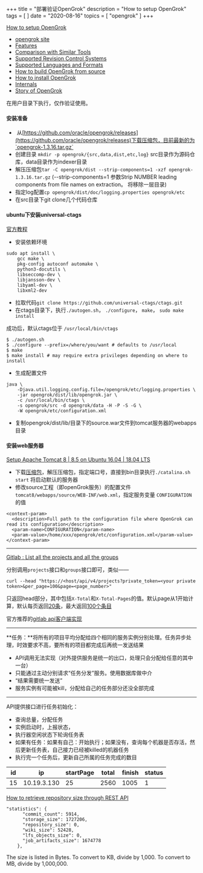 +++
title = "部署验证OpenGrok"
description = "How to setup OpenGrok"
tags = [
]
date = "2020-08-16"
topics = [
    "opengrok"
]
+++

[How to setup OpenGrok](https://github.com/oracle/opengrok/wiki/How-to-setup-OpenGrok)

*   [opengrok site](https://oracle.github.io/opengrok/)
*   [Features](https://github.com/oracle/opengrok/wiki/Features)
*   [Comparison with Similar Tools](https://github.com/oracle/opengrok/wiki/Comparison-with-Similar-Tools)
*   [Supported Revision Control Systems](https://github.com/oracle/opengrok/wiki/Supported-Revision-Control-Systems)
*   [Supported Languages and Formats](https://github.com/oracle/opengrok/wiki/Supported-Languages-and-Formats)
*   [How to build OpenGrok from source](https://github.com/oracle/opengrok/wiki/How-to-build-OpenGrok-from-source)
*   [How to install OpenGrok](https://github.com/oracle/opengrok/wiki/How-to-install-OpenGrok)
*   [Internals](https://github.com/oracle/opengrok/wiki/Internals)
*   [Story of OpenGrok](https://github.com/oracle/opengrok/wiki/Story-of-OpenGrok)


在用户目录下执行，仅作验证使用。

#### 安装准备
-  从[https://github.com/oracle/opengrok/releases](https://github.com/oracle/opengrok/releases)下载压缩包，目前最新的为`opengrok-1.3.16.tar.gz`
- 创建目录 `mkdir -p opengrok/{src,data,dist,etc,log}` src目录作为源码仓库，data目录作为indexer目录
- 解压压缩包`tar -C opengrok/dist --strip-components=1 -xzf opengrok-1.3.16.tar.gz` (--strip-components=1 参数Strip NUMBER leading components from file names on extraction。 将移除一层目录)
- 指定log配置`cp opengrok/dist/doc/logging.properties opengrok/etc`
- 在src目录下git clone几个代码仓库

####  ubuntu下安装universal-ctags 

[官方教程](https://github.com/universal-ctags/ctags/blob/master/docs/autotools.rst)

- 安装依赖环境 
```
sudo apt install \
    gcc make \
    pkg-config autoconf automake \
    python3-docutils \
    libseccomp-dev \
    libjansson-dev \
    libyaml-dev \
    libxml2-dev
```

- 拉取代码`git clone https://github.com/universal-ctags/ctags.git` 
- 在ctags目录下，执行`./autogen.sh`， `./configure`， `make`， `sudo make install`

成功后，默认ctags位于 `/usr/local/bin/ctags` 


```
$ ./autogen.sh
$ ./configure --prefix=/where/you/want # defaults to /usr/local
$ make
$ make install # may require extra privileges depending on where to install
```

- 生成配置文件

```
java \
    -Djava.util.logging.config.file=/opengrok/etc/logging.properties \
    -jar opengrok/dist/lib/opengrok.jar \
    -c /usr/local/bin/ctags \
    -s opengrok/src -d opengrok/data -H -P -S -G \
    -W opengrok/etc/configuration.xml 
```

- 复制opengrok/dist/lib/目录下的source.war文件到tomcat服务器的webapps目录


#### 安装web服务器

[Setup Apache Tomcat 8 | 8.5 on Ubuntu 16.04 | 18.04 LTS](https://websiteforstudents.com/setup-apache-tomcat-8-8-5-on-ubuntu-16-04-18-04-lts/)

- 下载[压缩包](https://tomcat.apache.org/download-80.cgi)，解压压缩包，指定端口号，直接到bin目录执行`./catalina.sh start` 将启动默认的服务器
- 修改source工程（即openGrok服务）的配置文件`tomcat8/webapps/source/WEB-INF/web.xml`，指定服务变量 `CONFIGURATION`的值

```
<context-param>
  <description>Full path to the configuration file where OpenGrok can read its configuration</description>
  <param-name>CONFIGURATION</param-name>
  <param-value>/home/xxx/opengrok/etc/configuration.xml</param-value>
</context-param>
```


--- 

[Gitlab : List all the projects and all the groups](https://stackoverflow.com/a/45087988/1087122)

分别调用`projects`接口和`groups`接口即可，类似—— 

`curl --head "https://<host/api/v4/projects?private_token=<your private token>&per_page=100&page=<page_number>" `

只返回head部分，其中包括`X-Total`和`X-Total-Pages`的值。默认page从1开始计算，默认每页返回[20条](https://docs.gitlab.com/ce/api/#pagination)，最大返回[100个条目](https://docs.gitlab.com/11.11/ee/api/README.html#pagination)

官方推荐的[gitlab api客户端实现](https://about.gitlab.com/partners/#api-clients)

---

**任务：**将所有的项目平均分配给四个相同的服务实例分别处理。任务异步处理，时效要求不高，要所有的项目都完成后再统一发送结果

- API调用无法实现（对外提供服务是统一的出口，处理只会分配给任意的其中一台）
- 只能通过主动分别请求“任务分发”服务。使用数据库做中介
- “结果需要统一发送”
- 服务实例有可能被kill，分配给自己的任务部分还没全部完成

---

API提供接口进行任务初始化：

- 查询总量，分配任务
- 实例启动时，上报状态，
- 执行器空闲状态下轮询任务表
- 如果有任务：如果有自己：开始执行；如果没有，查询每个机器是否存活，然后更新任务表，自己接力已经被killed的机器任务
- 执行完一个任务后，更新自己所属的任务完成的数目


|id|ip|startPage|total|finish|status|
|---------|---------|---------|---------|---------|---------|
|15|10.19.3.130|25|2560|1005|1|


[How to retrieve repository size through REST API](https://forum.gitlab.com/t/how-to-retrieve-repository-size-through-rest-api/28088/2)

```
"statistics": {
      "commit_count": 5914,
      "storage_size": 1727206,
      "repository_size": 0,
      "wiki_size": 52428,
      "lfs_objects_size": 0,
      "job_artifacts_size": 1674778
    },
```
The size is listed in Bytes. To convert to KB, divide by 1,000. To convert to MB, divide by 1,000,000.